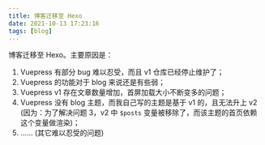 ```yaml
---
title: 博客迁移至 Hexo
date: 2021-10-13 17:23:16
tags: [blog]
---
```


博客迁移至 Hexo。主要原因是：

1. Vuepress 有部分 bug 难以忍受，而且 v1 仓库已经停止维护了；
2. Vuepress 的功能对于 blog 来说还是有些弱；
3. Vuepress v1 存在文章数量增加，首屏加载大小不断变多的问题；
4. Vuepress 没有 blog 主题，而我自己写的主题是基于 v1 的，且无法升上 v2 (因为：为了解决问题 3，v2 中 `$posts` 变量被移除了，而该主题的首页依赖这个变量做渲染)；
5. ...... (其它难以忍受的问题)
